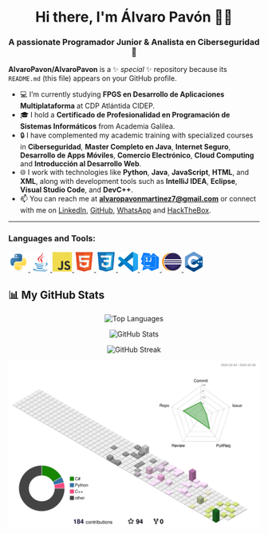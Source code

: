 <h1 align="center">Hi there, I'm Álvaro Pavón 👨‍💻</h1>
<h3 align="center">A passionate Programador Junior & Analista en Ciberseguridad 🚀</h3>

**AlvaroPavon/AlvaroPavon** is a ✨ _special_ ✨ repository because its `README.md` (this file) appears on your GitHub profile.

- 💻 I’m currently studying **FPGS en Desarrollo de Aplicaciones Multiplataforma** at CDP Atlántida CIDEP.
- 🎓 I hold a **Certificado de Profesionalidad en Programación de Sistemas Informáticos** from Academia Galilea.
- 🔒 I have complemented my academic training with specialized courses in **Ciberseguridad**, **Master Completo en Java**, **Internet Seguro**, **Desarrollo de Apps Móviles**, **Comercio Electrónico**, **Cloud Computing** and **Introducción al Desarrollo Web**.
- 🌐 I work with technologies like **Python**, **Java**, **JavaScript**, **HTML**, and **XML**, along with development tools such as **IntelliJ IDEA**, **Eclipse**, **Visual Studio Code**, and **DevC++**.
- 📫 You can reach me at **[alvaropavonmartinez7@gmail.com](mailto:alvaropavonmartinez7@gmail.com)** or connect with me on [LinkedIn](https://www.linkedin.com/in/alvaro-pav%C3%B3n-mart%C3%ADnez-a1a87b241/), [GitHub](https://github.com/AlvaroPavon), [WhatsApp](https://wa.me/34662443794/?text=Hola%21) and [HackTheBox](https://app.hackthebox.com/profile/overview).

---

<h3 align="left">Languages and Tools:</h3>
<p align="left">
  <a href="https://www.python.org" target="_blank">
    <img src="https://raw.githubusercontent.com/devicons/devicon/master/icons/python/python-original.svg" alt="python" width="40" height="40"/>
  </a>
  <a href="https://www.java.com" target="_blank">
    <img src="https://raw.githubusercontent.com/devicons/devicon/master/icons/java/java-original.svg" alt="java" width="40" height="40"/>
  </a>
  <a href="https://developer.mozilla.org/en-US/docs/Web/JavaScript" target="_blank">
    <img src="https://raw.githubusercontent.com/devicons/devicon/master/icons/javascript/javascript-original.svg" alt="javascript" width="40" height="40"/>
  </a>
  <a href="https://www.w3.org/html/" target="_blank">
    <img src="https://raw.githubusercontent.com/devicons/devicon/master/icons/html5/html5-original.svg" alt="html5" width="40" height="40"/>
  </a>
  <a href="https://www.w3.org/Style/CSS/Overview.en.html" target="_blank">
    <img src="https://raw.githubusercontent.com/devicons/devicon/master/icons/css3/css3-original.svg" alt="css3" width="40" height="40"/>
  </a>
  <a href="https://code.visualstudio.com/" target="_blank">
    <img src="https://raw.githubusercontent.com/devicons/devicon/master/icons/vscode/vscode-original.svg" alt="vscode" width="40" height="40"/>
  </a>
  <a href="https://www.jetbrains.com/idea/" target="_blank">
    <img src="https://raw.githubusercontent.com/devicons/devicon/master/icons/intellij/intellij-plain.svg" alt="intellij" width="40" height="40"/>
  </a>
  <a href="https://www.eclipse.org/" target="_blank">
    <img src="https://raw.githubusercontent.com/devicons/devicon/master/icons/eclipse/eclipse-original.svg" alt="eclipse" width="40" height="40"/>
  </a>
  <!-- DevC++ doesn't have an official icon, so using a C++ icon -->
  <a href="https://www.isoftwareworld.com/devcpp/" target="_blank">
    <img src="https://raw.githubusercontent.com/devicons/devicon/master/icons/cplusplus/cplusplus-original.svg" alt="cplusplus" width="40" height="40"/>
  </a>
</p>

## 📊 My GitHub Stats
<p align="center">
  <img src="https://github-readme-stats.vercel.app/api/top-langs?username=AlvaroPavon&show_icons=true&locale=en&layout=compact&theme=radical" alt="Top Languages" />
</p>

<p align="center">
  <picture>
    <source
      media="(prefers-color-scheme: dark)"
      srcset="https://github-readme-stats.vercel.app/api?username=AlvaroPavon&show_icons=true&theme=dark"
    />
    <source
      media="(prefers-color-scheme: light)"
      srcset="https://github-readme-stats.vercel.app/api?username=AlvaroPavon&show_icons=true"
    />
    <img src="https://github-readme-stats.vercel.app/api?username=AlvaroPavon&show_icons=true" alt="GitHub Stats" />
  </picture>
</p>

<p align="center">
  <picture>
    <source
      media="(prefers-color-scheme: dark)"
      srcset="https://streak-stats.demolab.com/?user=AlvaroPavon&theme=dark"
    />
    <source
      media="(prefers-color-scheme: light)"
      srcset="https://streak-stats.demolab.com/?user=AlvaroPavon"
    />
    <img src="https://streak-stats.demolab.com/?user=AlvaroPavon" alt="GitHub Streak" />
  </picture>
</p>

<p align="center">
  <picture>
    <source
      media="(prefers-color-scheme: dark)"
      srcset="https://raw.githubusercontent.com/hnjm/hnjm/output3d/profile-night-rainbow.svg"
    />
    <source
      media="(prefers-color-scheme: light)"
      srcset="https://raw.githubusercontent.com/hnjm/hnjm/output3d/profile-season-animate.svg"
    />
    <img
      alt="Profile Animation"
      src="https://raw.githubusercontent.com/hnjm/hnjm/output3d/profile-south-season-animate.svg"
    />
  </picture>
</p>
